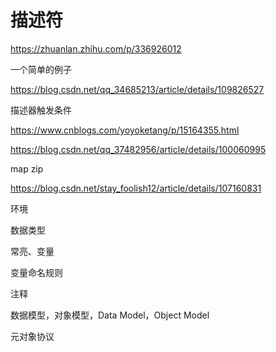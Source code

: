 # 描述符

https://zhuanlan.zhihu.com/p/336926012



一个简单的例子

https://blog.csdn.net/qq_34685213/article/details/109826527

描述器触发条件

https://www.cnblogs.com/yoyoketang/p/15164355.html

https://blog.csdn.net/qq_37482956/article/details/100060995

map zip

https://blog.csdn.net/stay_foolish12/article/details/107160831





环境

数据类型

常亮、变量

变量命名规则

注释

数据模型，对象模型，Data Model，Object Model

元对象协议



